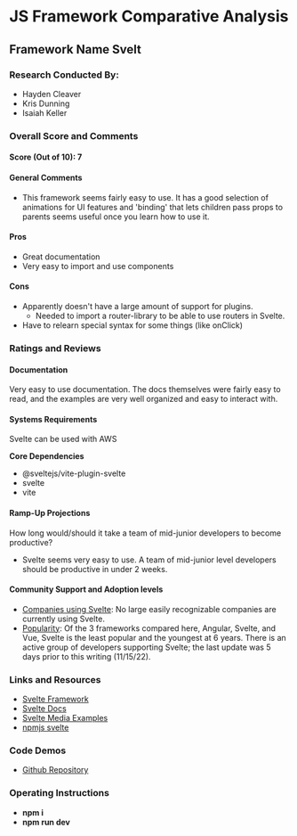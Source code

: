 # JS Framework Comparative Analysis

## Framework Name Svelt

### Research Conducted By: 

- Hayden Cleaver
- Kris Dunning
- Isaiah Keller

### Overall Score and Comments
#### Score (Out of 10): 7
#### General Comments

- This framework seems fairly easy to use.  It has a good selection of animations for UI features and 'binding' that lets children pass props to parents seems useful once you learn how to use it.

#### Pros
* Great documentation
* Very easy to import and use components

#### Cons
* Apparently doesn't have a large amount of support for plugins.
  * Needed to import a router-library to be able to use routers in Svelte.
* Have to relearn special syntax for some things (like onClick)

### Ratings and Reviews
#### Documentation

Very easy to use documentation.  The docs themselves were fairly easy to read, and the examples are very well organized and easy to interact with.

#### Systems Requirements

Svelte can be used with AWS


**Core Dependencies**

- @sveltejs/vite-plugin-svelte
- svelte
- vite

#### Ramp-Up Projections

How long would/should it take a team of mid-junior developers to become productive?
  - Svelte seems very easy to use.  A team of mid-junior level developers should be productive in under 2 weeks.

#### Community Support and Adoption levels

- [Companies using Svelte](https://stackshare.io/svelte): No large easily recognizable companies are currently using Svelte.
- [Popularity](https://npmtrends.com/angular-vs-svelte-vs-vue): Of the 3 frameworks compared here, Angular, Svelte, and Vue, Svelte is the least popular and the youngest at 6 years.  There is an active group of developers supporting Svelte; the last update was 5 days prior to this writing (11/15/22).

### Links and Resources

* [Svelte Framework](https://svelte.dev/)
* [Svelte Docs](https://svelte.dev/docs)
* [Svelte Media Examples](https://svelte.dev/examples/media-elements)
* [npmjs svelte](https://www.npmjs.com/package/svelte)

### Code Demos

* [Github Repository](https://github.com/SvelteDemo/svelteDemo)

### Operating Instructions

- **npm i**
- **npm run dev**
